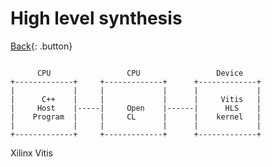 # High level synthesis

[Back](./digital-design.md){: .button}

```

      CPU                 CPU                 Device
+-------------+     +-------------+      +-------------+
|             |     |             |      |             |
|      C++    |     |             |      |     Vitis   |
|     Host    |-----|     Open    |------|      HLS    |
|    Program  |     |     CL      |      |    kernel   |
|             |     |             |      |             |
+-------------+     +-------------+      +-------------+

```

Xilinx Vitis
